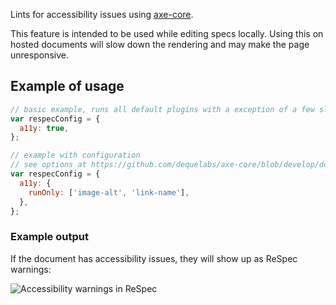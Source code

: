 Lints for accessibility issues using [axe-core](https://github.com/dequelabs/axe-core).

This feature is intended to be used while editing specs locally. Using this on hosted documents will slow down the rendering and may make the page unresponsive.

## Example of usage

``` js
// basic example, runs all default plugins with a exception of a few slow ones
var respecConfig = {
  a11y: true,
};
```

``` js
// example with configuration
// see options at https://github.com/dequelabs/axe-core/blob/develop/doc/API.md#options-parameter
var respecConfig = {
  a11y: {
    runOnly: ['image-alt', 'link-name'],
  },
};
```

### Example output

If the document has accessibility issues, they will show up as ReSpec warnings: 

![Accessibility warnings in ReSpec](https://user-images.githubusercontent.com/8426945/76140522-73ea3d00-6081-11ea-95bb-6650fe3abbdb.png)
